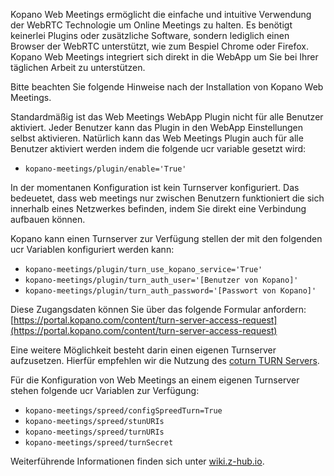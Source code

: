 Kopano Web Meetings ermöglicht die einfache und intuitive Verwendung der WebRTC Technologie um Online Meetings zu halten. Es benötigt keinerlei Plugins oder zusätzliche Software, sondern lediglich einen Browser der WebRTC unterstützt, wie zum Bespiel Chrome oder Firefox. Kopano Web Meetings integriert sich direkt in die WebApp um Sie bei Ihrer täglichen Arbeit zu unterstützen.

Bitte beachten Sie folgende Hinweise nach der Installation von Kopano Web Meetings.

Standardmäßig ist das Web Meetings WebApp Plugin nicht für alle Benutzer aktiviert. Jeder Benutzer kann das Plugin in den WebApp Einstellungen selbst aktivieren. Natürlich kann das Web Meetings Plugin auch für alle Benutzer aktiviert werden indem die folgende ucr variable gesetzt wird:

*   `kopano-meetings/plugin/enable='True'`

In der momentanen Konfiguration ist kein Turnserver konfiguriert. Das bedeuetet, dass web meetings nur zwischen Benutzern funktioniert die sich innerhalb eines Netzwerkes befinden, indem Sie direkt eine Verbindung aufbauen können.

Kopano kann einen Turnserver zur Verfügung stellen der mit den folgenden ucr Variablen konfiguriert werden kann:

*   `kopano-meetings/plugin/turn_use_kopano_service='True'`
*   `kopano-meetings/plugin/turn_auth_user='[Benutzer von Kopano]'`
*   `kopano-meetings/plugin/turn_auth_password='[Passwort von Kopano]'`

Diese Zugangsdaten können Sie über das folgende Formular anfordern: [https://portal.kopano.com/content/turn-server-access-request](https://portal.kopano.com/content/turn-server-access-request)

Eine weitere Möglichkeit besteht darin einen eigenen Turnserver aufzusetzen. Hierfür empfehlen wir die Nutzung des [coturn TURN Servers](https://github.com/coturn/coturn/wiki/Downloads).

Für die Konfiguration von Web Meetings an einem eigenen Turnserver stehen folgende ucr Variablen zur Verfügung:

*   `kopano-meetings/spreed/configSpreedTurn=True`
*   `kopano-meetings/spreed/stunURIs`
*   `kopano-meetings/spreed/turnURIs`
*   `kopano-meetings/spreed/turnSecret`

Weiterführende Informationen finden sich unter [wiki.z-hub.io](https://kb.kopano.io/display/K4U/Setting+up+Kopano+Web+Weetings).
